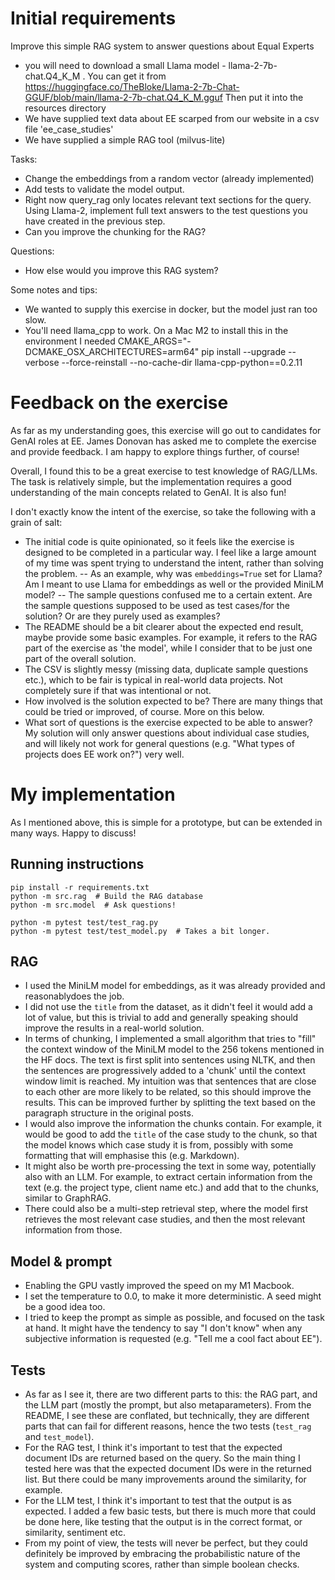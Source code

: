 # Initial requirements
Improve this simple RAG system to answer questions about Equal Experts
- you will need to download  a small Llama model - llama-2-7b-chat.Q4_K_M . You can get it from https://huggingface.co/TheBloke/Llama-2-7b-Chat-GGUF/blob/main/llama-2-7b-chat.Q4_K_M.gguf Then put it into the resources directory
- We have supplied text data about EE scarped from our website in a csv file 'ee_case_studies'
- We have supplied a simple RAG tool (milvus-lite)

Tasks:
- Change the embeddings from a random  vector (already implemented)
- Add tests to validate the model output. 
- Right now query_rag only locates relevant text sections for the query. Using Llama-2, implement full text answers to the test questions you have created in the previous step. 
- Can you improve the chunking for the RAG?

Questions:
- How else would you improve this RAG system? 

Some notes and tips:
- We wanted to supply this exercise in docker, but the model just ran too slow.  
- You'll need llama_cpp to work. On a Mac M2 to install this in the environment I needed
CMAKE_ARGS="-DCMAKE_OSX_ARCHITECTURES=arm64" pip install --upgrade --verbose --force-reinstall --no-cache-dir llama-cpp-python==0.2.11

# Feedback on the exercise

As far as my understanding goes, this exercise will go out to candidates for GenAI roles at EE. James Donovan has asked me to complete the exercise and provide feedback. I am happy to explore things further, of course!

Overall, I found this to be a great exercise to test knowledge of RAG/LLMs. The task is relatively simple, but the implementation requires a good understanding of the main concepts related to GenAI. It is also fun!

I don't exactly know the intent of the exercise, so take the following with a grain of salt:
- The initial code is quite opinionated, so it feels like the exercise is designed to be completed in a particular way. I feel like a large amount of my time was spent trying to understand the intent, rather than solving the problem. 
-- As an example, why was `embeddings=True` set for Llama? Am I meant to use Llama for embeddings as well or the provided MiniLM model?
-- The sample questions confused me to a certain extent. Are the sample questions supposed to be used as test cases/for the solution? Or are they purely used as examples?
- The README should be a bit clearer about the expected end result, maybe provide some basic examples. For example, it refers to the RAG part of the exercise as 'the model', while I consider that to be just one part of the overall solution.
- The CSV is slightly messy (missing data, duplicate sample questions etc.), which to be fair is typical in real-world data projects. Not completely sure if that was intentional or not.
- How involved is the solution expected to be? There are many things that could be tried or improved, of course. More on this below.
- What sort of questions is the exercise expected to be able to answer? My solution will only answer questions about individual case studies, and will likely not work for general questions (e.g. "What types of projects does EE work on?") very well.

# My implementation

As I mentioned above, this is simple for a prototype, but can be extended in many ways. Happy to discuss!

## Running instructions
```
pip install -r requirements.txt
python -m src.rag  # Build the RAG database
python -m src.model  # Ask questions!

python -m pytest test/test_rag.py
python -m pytest test/test_model.py  # Takes a bit longer.
```

## RAG
- I used the MiniLM model for embeddings, as it was already provided and reasonablydoes the job.
- I did not use the `title` from the dataset, as it didn't feel it would add a lot of value, but this is trivial to add and generally speaking should improve the results in a real-world solution.
- In terms of chunking, I implemented a small algorithm that tries to "fill" the context window of the MiniLM model to the 256 tokens mentioned in the HF docs. The text is first split into sentences using NLTK, and then the sentences are progressively added to a 'chunk' until the context window limit is reached. My intuition was that sentences that are close to each other are more likely to be related, so this should improve the results. This can be improved further by splitting the text based on the paragraph structure in the original posts.
- I would also improve the information the chunks contain. For example, it would be good to add the `title` of the case study to the chunk, so that the model knows which case study it is from, possibly with some formatting that will emphasise this (e.g. Markdown). 
- It might also be worth pre-processing the text in some way, potentially also with an LLM. For example, to extract certain information from the text (e.g. the project type, client name etc.) and add that to the chunks, similar to GraphRAG.
- There could also be a multi-step retrieval step, where the model first retrieves the most relevant case studies, and then the most relevant information from those.

## Model & prompt
- Enabling the GPU vastly improved the speed on my M1 Macbook.
- I set the temperature to 0.0, to make it more deterministic. A seed might be a good idea too.
- I tried to keep the prompt as simple as possible, and focused on the task at hand. It might have the tendency to say "I don't know" when any subjective information is requested (e.g. "Tell me a cool fact about EE").

## Tests
- As far as I see it, there are two different parts to this: the RAG part, and the LLM part (mostly the prompt, but also metaparameters). From the README, I see these are conflated, but technically, they are different parts that can fail for different reasons, hence the two tests (`test_rag` and `test_model`).
- For the RAG test, I think it's important to test that the expected document IDs are returned based on the query. So the main thing I tested here was that the expected document IDs were in the returned list. But there could be many improvements around the similarity, for example.
- For the LLM test, I think it's important to test that the output is as expected. I added a few basic tests, but there is much more that could be done here, like testing that the output is in the correct format, or similarity, sentiment etc.
- From my point of view, the tests will never be perfect, but they could definitely be improved by embracing the probabilistic nature of the system and computing scores, rather than simple boolean checks.

